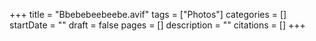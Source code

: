 +++
title = "Bbebebeebeebe.avif"
tags = ["Photos"]
categories = []
startDate = ""
draft = false
pages = []
description = ""
citations = []
+++
